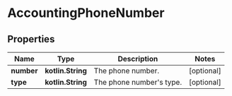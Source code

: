 
# AccountingPhoneNumber

## Properties
Name | Type | Description | Notes
------------ | ------------- | ------------- | -------------
**number** | **kotlin.String** | The phone number. |  [optional]
**type** | **kotlin.String** | The phone number&#39;s type. |  [optional]



